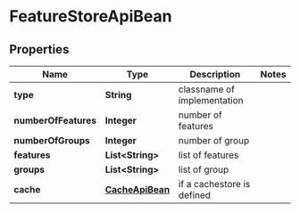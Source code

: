 
# FeatureStoreApiBean

## Properties
Name | Type | Description | Notes
------------ | ------------- | ------------- | -------------
**type** | **String** | classname of implementation | 
**numberOfFeatures** | **Integer** | number of features | 
**numberOfGroups** | **Integer** | number of group | 
**features** | **List&lt;String&gt;** | list of features | 
**groups** | **List&lt;String&gt;** | list of group | 
**cache** | [**CacheApiBean**](CacheApiBean.md) | if a cachestore is defined | 



